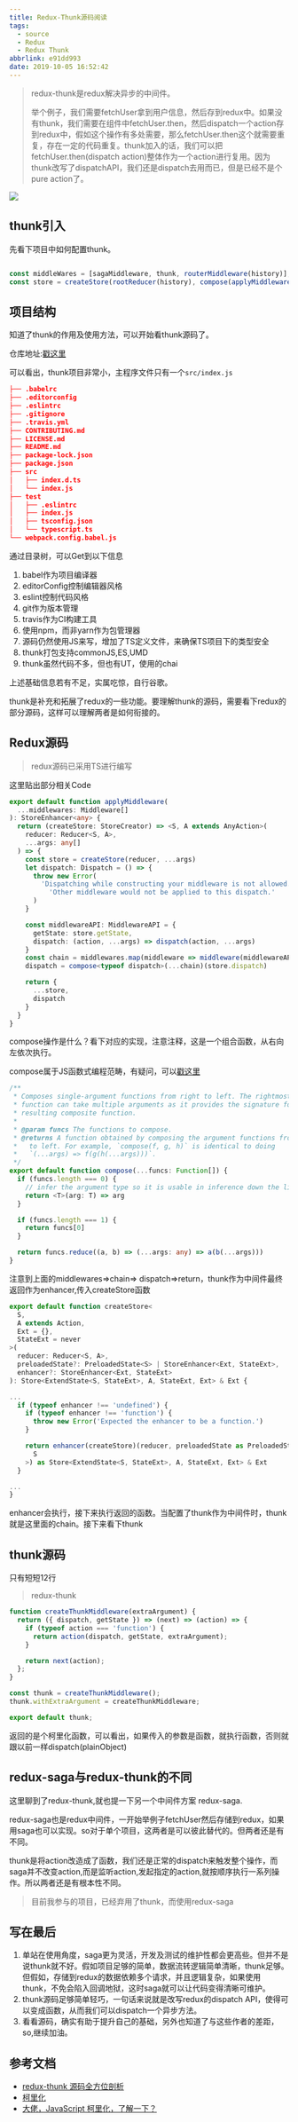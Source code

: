 ```yaml
---
title: Redux-Thunk源码阅读
tags:
  - source
  - Redux
  - Redux Thunk
abbrlink: e91dd993
date: 2019-10-05 16:52:42
---
```


> redux-thunk是redux解决异步的中间件。
> 
> 举个例子，我们需要fetchUser拿到用户信息，然后存到redux中。如果没有thunk，我们需要在组件中fetchUser.then，然后dispatch一个action存到redux中，假如这个操作有多处需要，那么fetchUser.then这个就需要重复，存在一定的代码重复。thunk加入的话，我们可以把fetchUser.then(dispatch action)整体作为一个action进行复用。因为thunk改写了dispatchAPI，我们还是dispatch去用而已，但是已经不是个pure action了。

 ![](https://static.1991421.cn/2019-10-05-025840.jpg)
 
 
## thunk引入

先看下项目中如何配置thunk。

```javascript

const middleWares = [sagaMiddleware, thunk, routerMiddleware(history)];
const store = createStore(rootReducer(history), compose(applyMiddleware(...middleWares), reduxDevtools));
```


## 项目结构

知道了thunk的作用及使用方法，可以开始看thunk源码了。

仓库地址:[戳这里](https://github.com/reduxjs/redux-thunk)

可以看出，thunk项目非常小，主程序文件只有一个`src/index.js`


```json
├── .babelrc 		   
├── .editorconfig  
├── .eslintrc 
├── .gitignore
├── .travis.yml 	
├── CONTRIBUTING.md
├── LICENSE.md
├── README.md
├── package-lock.json
├── package.json
├── src
│   ├── index.d.ts	
│   └── index.js  
├── test
│   ├── .eslintrc
│   ├── index.js
│   ├── tsconfig.json
│   └── typescript.ts
└── webpack.config.babel.js 

```

通过目录树，可以Get到以下信息

1. babel作为项目编译器
2. editorConfig控制编辑器风格
3. eslint控制代码风格
4. git作为版本管理
5. travis作为CI构建工具
6. 使用npm，而非yarn作为包管理器
7. 源码仍然使用JS来写，增加了TS定义文件，来确保TS项目下的类型安全
8. thunk打包支持commonJS,ES,UMD
9. thunk虽然代码不多，但也有UT，使用的chai

上述基础信息若有不足，实属吃惊，自行谷歌。

thunk是补充和拓展了redux的一些功能。要理解thunk的源码，需要看下redux的部分源码，这样可以理解两者是如何衔接的。

## Redux源码

> redux源码已采用TS进行编写

这里贴出部分相关Code

```typescript
export default function applyMiddleware(
  ...middlewares: Middleware[]
): StoreEnhancer<any> {
  return (createStore: StoreCreator) => <S, A extends AnyAction>(
    reducer: Reducer<S, A>,
    ...args: any[]
  ) => {
    const store = createStore(reducer, ...args)
    let dispatch: Dispatch = () => {
      throw new Error(
        'Dispatching while constructing your middleware is not allowed. ' +
          'Other middleware would not be applied to this dispatch.'
      )
    }

    const middlewareAPI: MiddlewareAPI = {
      getState: store.getState,
      dispatch: (action, ...args) => dispatch(action, ...args)
    }
    const chain = middlewares.map(middleware => middleware(middlewareAPI))
    dispatch = compose<typeof dispatch>(...chain)(store.dispatch)

    return {
      ...store,
      dispatch
    }
  }
}

```

compose操作是什么？看下对应的实现，注意注释，这是一个组合函数，从右向左依次执行。

compose属于JS函数式编程范畴，有疑问，可以[戳这里](https://llh911001.gitbooks.io/mostly-adequate-guide-chinese/content/ch5.html)


```typescript
/**
 * Composes single-argument functions from right to left. The rightmost
 * function can take multiple arguments as it provides the signature for the
 * resulting composite function.
 *
 * @param funcs The functions to compose.
 * @returns A function obtained by composing the argument functions from right
 *   to left. For example, `compose(f, g, h)` is identical to doing
 *   `(...args) => f(g(h(...args)))`.
 */
export default function compose(...funcs: Function[]) {
  if (funcs.length === 0) {
    // infer the argument type so it is usable in inference down the line
    return <T>(arg: T) => arg
  }

  if (funcs.length === 1) {
    return funcs[0]
  }

  return funcs.reduce((a, b) => (...args: any) => a(b(...args)))
}

```

注意到上面的middlewares=>chain=> dispatch=>return，thunk作为中间件最终返回作为enhancer,传入createStore函数


```typescript
export default function createStore<
  S,
  A extends Action,
  Ext = {},
  StateExt = never
>(
  reducer: Reducer<S, A>,
  preloadedState?: PreloadedState<S> | StoreEnhancer<Ext, StateExt>,
  enhancer?: StoreEnhancer<Ext, StateExt>
): Store<ExtendState<S, StateExt>, A, StateExt, Ext> & Ext {

...
  if (typeof enhancer !== 'undefined') {
    if (typeof enhancer !== 'function') {
      throw new Error('Expected the enhancer to be a function.')
    }

    return enhancer(createStore)(reducer, preloadedState as PreloadedState<
      S
    >) as Store<ExtendState<S, StateExt>, A, StateExt, Ext> & Ext
  }

...
}
```

enhancer会执行，接下来执行返回的函数。当配置了thunk作为中间件时，thunk就是这里面的chain。接下来看下thunk

## thunk源码

只有短短12行

> redux-thunk


```javascript
function createThunkMiddleware(extraArgument) {
  return ({ dispatch, getState }) => (next) => (action) => {
    if (typeof action === 'function') {
      return action(dispatch, getState, extraArgument);
    }

    return next(action);
  };
}

const thunk = createThunkMiddleware();
thunk.withExtraArgument = createThunkMiddleware;

export default thunk;
```

返回的是个柯里化函数，可以看出，如果传入的参数是函数，就执行函数，否则就跟以前一样dispatch(plainObject)

## redux-saga与redux-thunk的不同
这里聊到了redux-thunk,就也提一下另一个中间件方案 redux-saga.

redux-saga也是redux中间件，一开始举例子fetchUser然后存储到redux，如果用saga也可以实现。so对于单个项目，这两者是可以彼此替代的。但两者还是有不同。

thunk是将action改造成了函数，我们还是正常的dispatch来触发整个操作，而saga并不改变action,而是监听action,发起指定的action,就按顺序执行一系列操作。所以两者还是有根本性不同。 

> 目前我参与的项目，已经弃用了thunk，而使用redux-saga

## 写在最后

1. 单站在使用角度，saga更为灵活，开发及测试的维护性都会更高些。但并不是说thunk就不好。假如项目足够的简单，数据流转逻辑简单清晰，thunk足够。但假如，存储到redux的数据依赖多个请求，并且逻辑复杂，如果使用thunk，不免会陷入回调地狱，这时saga就可以让代码变得清晰可维护。
2. thunk源码足够简单轻巧，一句话来说就是改写redux的dispatch API，使得可以变成函数，从而我们可以dispatch一个异步方法。
3. 看看源码，确实有助于提升自己的基础，另外也知道了与这些作者的差距，so,继续加油。

## 参考文档

- [redux-thunk 源码全方位剖析](https://sosout.github.io/2018/09/09/redux-thunk-source-analysis.html)
- [柯里化](https://zh.wikipedia.org/wiki/%E6%9F%AF%E9%87%8C%E5%8C%96)
- [大佬，JavaScript 柯里化，了解一下？](https://juejin.im/post/5af13664f265da0ba266efcf)
